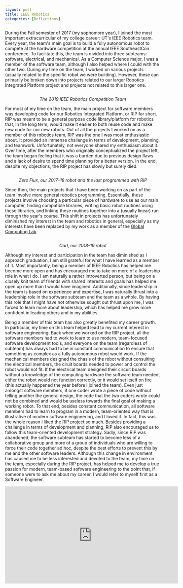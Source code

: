 ```yaml
---
layout: post
title: IEEE Robotics
categories: [Reflections]
---
```


During the Fall semester of 2017 (my sophomore year), I joined the most important extracurricular of my college career: UT's IEEE Robotics team. Every year, the team's main goal is to build a fully autonomous robot to compete at the hardware competition at the annual IEEE SoutheastCon conference. To facilitate this, the team is divided into three subteams: software, electrical, and mechanical. As a Computer Science major, I was a member of the software team, although I also helped where I could with the other two. During my time on the team, I worked on various projects (usually related to the specific robot we were building). However, these can primarily be broken down into projects related to our larger Robotics Integrated Platform project and projects not related to this larger one.

<p>
<img src="/static/assets/img/blog/posts/robotics_2019_sec_group_photo.jpg" style="max-width: 100%; max-height: 100vh; margin: auto;" alt="">
<div style="width: 100%; text-align: center;">
<i>The 2019 IEEE Robotics Competition Team</i>
</div>
</p>

For most of my time on the team, the main project for software members was developing code for our Robotics Integrated Platform, or RIP for short. RIP was meant to be a general purpose code library/platform for robotics that, in the long term, would make it easier to both reuse code and make new code for our new robots. Out of all the projects I worked on as a member of this robotics team, RIP was the one I was most enthusiastic about. It provided an immense challenge in terms of development, planning, and teamwork. Unfortunately, not everyone shared my enthusiasm about it. Over time, after the members who originally conceptualized the project left, the team began feeling that it was a burden due to previous design flaws and a lack of desire to spend time planning for a better version. In the end, despite my objections, the RIP project has slowly but surely died.

<p>
<img src="/static/assets/img/blog/posts/zero_flux.jpg" style="max-width: 100%; max-height: 100vh; margin: auto;" alt="">
<div style="width: 100%; text-align: center;">
<i>Zero Flux, our 2017-18 robot and the last programmed with RIP</i>
</div>
</p>

Since then, the main projects that I have been working on as part of the team involve more general robotics programming. Essentially, these projects involve choosing a particular piece of hardware to use as our main computer, finding compatible libraries, writing basic robot routines using these libraries, and linking these routines together into a (usually linear) run through the year's course. This shift in projects has unfortunately diminished my interest in the team and robotics in general, especially as my interests have been replaced by my work as a member of the [Global Computing Lab](https://globalcomputing.group/).

<p>
<img src="/static/assets/img/blog/posts/carl.jpg" style="max-width: 100%; max-height: 100vh; margin: auto;" alt="">
<div style="width: 100%; text-align: center;">
<i>Carl, our 2018-19 robot</i>
</div>
</p>

Although my interest and participation in the team has diminished as I approach graduation, I am still grateful for what I have learned as a member of it. Most importantly, being a member of IEEE Robotics has helped me become more open and has encouraged me to take on more of a leadership role in what I do. I am naturally a rather introverted person, but being on a closely knit team of friends with shared interests and goals has helped me open up more than I would have imagined. Additionally, since leadership in the team is based on experience and expertise, I was naturally thrust into a leadership role in the software subteam and the team as a whole. By having this role that I might have not otherwise sought out thrust upon me, I was forced to learn more about leadership, which has helped me grow more confident in leading others and in my abilities. 

Being a member of this team has also greatly benefited my career growth. In particular, my time on this team helped lead to my current interest in software engineering. Back when we worked on the RIP project, all the software members had to work to learn to use modern, team-focused software development tools, and everyone on the team (regardless of subteam) has always had to be in constant communication to ensure that something as complex as a fully autonomous robot would work. If the mechanical members designed the chasis of the robot without consulting the electrical members, the ciruit boards needed to power and control the robot would not fit. If the electrical team designed their circuit boards without a knowledge of the computing hardware the software team needed, either the robot would not function correctly, or it would set itself on fire (this actually happened the year before I joined the team). Even just amongst software members, if one coder wrote a piece of code without telling another the general design, the code that the two coders wrote could not be combined and would be useless towards the final goal of making a working robot. To that end, besides constant communication, all software members had to learn to program in a modern, team-oriented way that is illustrative of modern software engineering, and I loved it. In fact, this was the whole reason I liked the RIP project so much. Besides providing a challenge in terms of development and planning, RIP also encouraged us to follow this team-oriented development strategy. Sadly, since RIP was abandoned, the software subteam has started to become less of a collaborative group and more of a group of individuals who are willing to force their code together ad hoc, despite the best efforts to prevent this by me and the other software leaders. Although this change in environment has caused me to be less interested and devoted to the team, my time on the team, especially during the RIP project, has helped me to develop a true passion for modern, team-based software engineering to the point that, if someone were to ask me about my career, I would refer to myself first as a Software Engineer.

<iframe width="560" height="315" src="https://www.youtube.com/embed/OGRBdvmDKDA" frameborder="0" allow="accelerometer; autoplay; encrypted-media; gyroscope; picture-in-picture" allowfullscreen></iframe>
